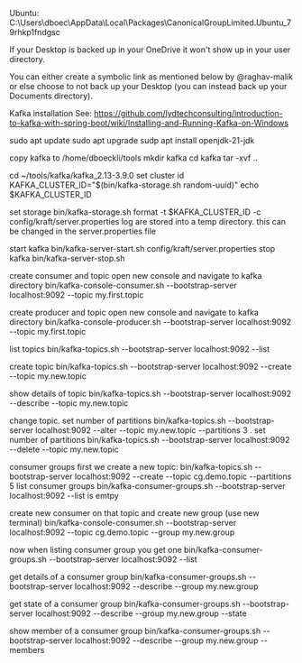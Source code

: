Ubuntu: C:\Users\dboec\AppData\Local\Packages\CanonicalGroupLimited.Ubuntu_79rhkp1fndgsc



If your Desktop is backed up in your OneDrive it won't show up in your user directory.

You can either create a symbolic link as mentioned below by @raghav-malik or else choose to not back up your Desktop (you can instead back up your Documents directory).

Kafka installation
See: https://github.com/lydtechconsulting/introduction-to-kafka-with-spring-boot/wiki/Installing-and-Running-Kafka-on-Windows

sudo apt update
sudo apt upgrade
sudp apt install openjdk-21-jdk

copy kafka to /home/dboeckli/tools
mkdir kafka
cd kafka
tar -xvf ..

cd ~/tools/kafka/kafka_2.13-3.9.0
set cluster id
KAFKA_CLUSTER_ID="$(bin/kafka-storage.sh random-uuid)"
echo $KAFKA_CLUSTER_ID

set storage
bin/kafka-storage.sh format -t $KAFKA_CLUSTER_ID -c config/kraft/server.properties
log are stored into a temp directory. this can be changed in the server.properties file

start kafka
bin/kafka-server-start.sh config/kraft/server.properties
stop kafka
bin/kafka-server-stop.sh

create consumer and topic
open new console and navigate to kafka directory
bin/kafka-console-consumer.sh --bootstrap-server localhost:9092 --topic my.first.topic

create producer and topic
open new console and navigate to kafka directory
bin/kafka-console-producer.sh --bootstrap-server localhost:9092 --topic my.first.topic

list topics
bin/kafka-topics.sh --bootstrap-server localhost:9092 --list

create topic
bin/kafka-topics.sh --bootstrap-server localhost:9092 --create --topic my.new.topic

show details of topic
bin/kafka-topics.sh --bootstrap-server localhost:9092 --describe --topic my.new.topic

change topic. set number of partitions
bin/kafka-topics.sh --bootstrap-server localhost:9092 --alter --topic my.new.topic  --partitions 3
. set number of partitions
bin/kafka-topics.sh --bootstrap-server localhost:9092 --delete --topic my.new.topic

consumer groups
first we create a new topic:
bin/kafka-topics.sh --bootstrap-server localhost:9092 --create --topic cg.demo.topic --partitions 5
list consumer groups
bin/kafka-consumer-groups.sh --bootstrap-server localhost:9092 --list
is emtpy

create new consumer on that topic and create new group (use new terminal)
bin/kafka-console-consumer.sh --bootstrap-server localhost:9092 --topic cg.demo.topic --group my.new.group

now when listing consumer group you get one
bin/kafka-consumer-groups.sh --bootstrap-server localhost:9092 --list

get details of a consumer group
bin/kafka-consumer-groups.sh --bootstrap-server localhost:9092 --describe --group my.new.group

get state of a consumer group
bin/kafka-consumer-groups.sh --bootstrap-server localhost:9092 --describe --group my.new.group --state

show member of a consumer group
bin/kafka-consumer-groups.sh --bootstrap-server localhost:9092 --describe --group my.new.group --members
